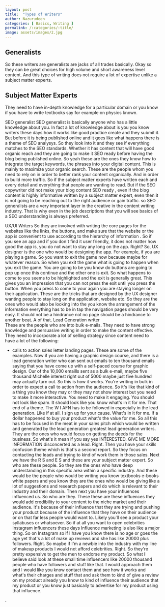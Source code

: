 ```yaml
---
layout: post
title:  "Types of Writers"
author: Nazurudeen
categories: [ Basics, Writing ]
permalink: /:categories/:title/
image: assets/images/2.jpg
---
```



## Generalists
So these writers are generalists are jacks of all trades basically.
Okay so they can be great choices for high volume and short awareness level content. And this type of writing does not require a lot of expertise unlike a subject matter experts.

## Subject Matter Experts
They need to have in-depth knowledge for a particular domain or you know if you have to write textbooks say for example on physics known.

SEO generalist
SEO generalist is basically anyone who has a little knowledge about you.
In fact a lot of knowledge about is you you know writers these days how it works like good practice
create and they submit it.
But before it is being published online and it goes like what happens there is a theme of SEO analysys.
So they look into it and they see if everything matches to the SEO standards.
Whether it has content that will have good organic reach and they are going to make it SEO ready before having the blog being published online.
So yeah these are the ones they know how to integrate the target keywords, the phrases into your
digital content.
This is mainly to maximize your organic search.
These are the people whom you need to rely on in order to better rank your content organically.
And in order to build more traffic.
So if the subject matter experts have written each and every detail and everything  that people are wanting to read.
But if the SEO copywriter did not make your blog content SEO ready , even if the blog content is highly informative written by a subject matter expert, even then it is not going to be reaching out to the right audience or gain traffic.
so SEO generalists are a very important layer in the creative in the content writing industry.
That is why even in the job descriptions that you will see basics of a SEO understanding is always preferred.

UX/UI Writers
So they are involved with writing the core pages for the websites like the links, the buttons, and make sure that the website or the app is convenient to use according to the hierarchy of information .
So if you see an app and if you don't find it user friendly, it does not matter how good the app is, you do not want to stay any long on the app.
Right?
So, UX designer is the one who would be designing the app.
For example, if you are playing a game. So you want to exit the game now because maybe for whatever reason. So when you exit the game what is going to happen when you exit the game. You are going to be you know do buttons are going to pop up once this continue and the other one is exit.
So what happens to come to you seems to be highlighted and the exit is generally great. This gives you an impression that you can not press the exit until you press the button. When you press to come to your again you are staying longer on their application. These are the tricks that are designed by the UX designer wanting people to stay long on the application, website etc.
So they are the ones who would also be looking into the you know the arrangement of the information
everything has to be in tap the navigation pages should be very easy.
It should not be a hindrance not no page should be a hindrance to another beat.
A of that.
Lead Generation writer        
These are the people who are into bulk e-mails. They need to have strong knowledge and persuasive writing in order to make the content effective.
They need to incorporate a lot of selling strategy since content need to have a lot of the following:
* calls to action
sales letter
landing pages.
These are some of the examples.
Now if you are having a graphic design course, and there is a lead generation writer who can sent out emails to ten thousand emails saying that you have come up with a self-paced course for graphic design. Our of the 10,000 emaills sent as a bulk e-mail, maybe five thousand Michelle interest right out of 5000 maybe just five hundred may actually turn out.
So this is how it works.
You're writing in bulk in order to expect a call to action from the audience.
So it's like that kind of a thing you know they may or they may not show interest but you need to make
it more interactive.
You need to make it engaging.
You should not look like spam.
It should look like you know what's in it for me.
That end of a theme.
The W I AFN has to be followed in especially in the lead generation.
Like if at all.
I sign up for your cause.
What's in it for me.
If a dollar happened to buy your product what's the value for me.
So all this has to be focused in the meat in your sales pitch which would be written and generated by
the lead generation greatest lead generation writers.
They are the ones who would focus on getting the deeds for the business.
So what's it mean if you say yes INTERESTED.
GIVE ME MORE INFORMATION disconcerted as a lead.
Right.
Then you have your skills confusion theme which is that's a second report.
So they focus on contacting the leads and trying to kind of work them in those sales.
Next we have the R S and E S and these are your subject matter expert.
So who are these people.
So they are the ones who have deep understanding in this specific area within a specific industry.
And these would be the people who would be writing you know textbooks e-books white papers and you know
they are the ones who would be giving like a lot of suggestions and research papers and do which is
relevant to their industry and their domain.
Then next you have your influences influenced us.
So who are they.
These these are these influences they would add credibility to your content to the niche market and
their audience.
It's because of their influence that they are trying and pushing your product because of the influence
that they have on their audience or on that far less people would want to.
Likely you'll see a product your syllabuses or whatsoever.
So if at all you want to open celebrities Instagram influencers these days Influence marketing is also
like a major thing.
So on Instagram so if I have you know there is no age or goes the age yet that's a lot of make up reviews
and she has like 20000 plus followers.
Right.
So maybe if I'm a newbie into the industry with my line of makeup products I would not afford celebrities.
Right.
So they're pretty expensive to get the men to endorse my product.
So what I believe said look at these small time influencers like 20000 thousand people who have followers
and stuff like that.
I would approach them and I would like you know contact them and see how it works and what's their charges
and stuff that and ask them to kind of give a review on my product already you know to kind of influence
their audience that my product or you know just basically to advertise for my product using that influence.

.
